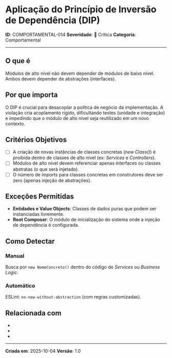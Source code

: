 # Aplicação do Princípio de Inversão de Dependência (DIP)

**ID**: COMPORTAMENTAL-014
**Severidade**: 🔴 Crítica
**Categoria**: Comportamental

---

## O que é

Módulos de alto nível não devem depender de módulos de baixo nível. Ambos devem depender de abstrações (interfaces).

## Por que importa

O DIP é crucial para desacoplar a política de negócio da implementação. A violação cria acoplamento rígido, dificultando testes (unidade e integração) e impedindo que o módulo de alto nível seja reutilizado em um novo contexto.

## Critérios Objetivos

- [ ] A criação de novas instâncias de classes concretas (*new Class()*) é proibida dentro de classes de alto nível (ex: *Services* e *Controllers*).
- [ ] Módulos de alto nível devem referenciar apenas interfaces ou classes abstratas (o que será injetado).
- [ ] O número de *imports* para classes concretas em construtores deve ser zero (apenas injeção de abstrações).

## Exceções Permitidas

- **Entidades e Value Objects**: Classes de dados puras que podem ser instanciadas livremente.
- **Root Composer**: O módulo de inicialização do sistema onde a injeção de dependência é configurada.

## Como Detectar

### Manual
Busca por `new NomeConcreto()` dentro do código de *Services* ou *Business Logic*.

### Automático
ESLint: `no-new-without-abstraction` (com regras customizadas).

## Relacionada com

- [COMPORTAMENTAL-011]: reforça (Permite a extensão OCP)
- [COMPORTAMENTAL-015]: substitui (Princípios de Pacote)
- [CRIACIONAL-003]: complementa (Encapsulamento de Primitivos)

---

**Criada em**: 2025-10-04
**Versão**: 1.0
